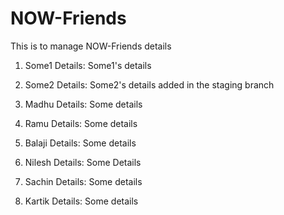 # NOW-Friends
This is to manage NOW-Friends details

1. Some1
Details: Some1's details

2. Some2
Details: Some2's details added in the staging branch

3. Madhu
Details: Some details

4. Ramu
Details: Some details

5. Balaji
Details: Some details

6. Nilesh
Details: Some Details

7. Sachin
Details: Some details

8. Kartik
Details: Some details
